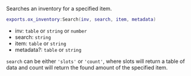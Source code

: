 Searches an inventory for a specified item.

```lua
exports.ox_inventory:Search(inv, search, item, metadata)
```

* inv: `table` or `string` or `number`
* search: `string`
* item: `table` or `string`
* metadata?: `table` or `string`

`search` can be either `'slots'` or `'count'`, where slots will return a table of data
and count will return the found amount of the specified item.
